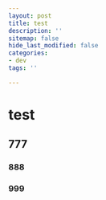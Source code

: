 ```yaml
---
layout: post
title: test
description: ''
sitemap: false
hide_last_modified: false
categories:
- dev
tags: ''

---
```

# test

## 777

### 888


### 999
